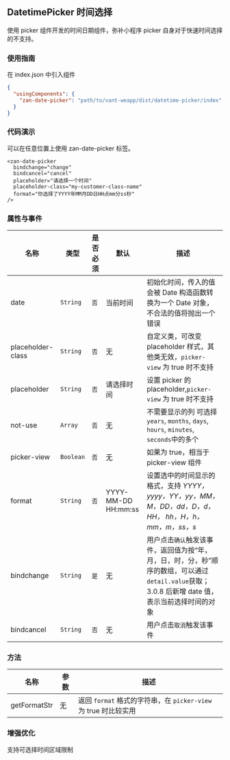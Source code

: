 ## DatetimePicker 时间选择

使用 picker 组件开发的时间日期组件，弥补小程序 picker 自身对于快速时间选择的不支持。

### 使用指南

在 index.json 中引入组件
```json
{
  "usingComponents": {
    "zan-date-picker": "path/to/vant-weapp/dist/datetime-picker/index"
  }
}
```

### 代码演示
可以在任意位置上使用 zan-date-picker 标签。
```wxml
<zan-date-picker
  bindchange="change"
  bindcancel="cancel"
  placeholder="请选择一个时间"
  placeholder-class="my-customer-class-name"
  format="你选择了YYYY年MM月DD日HH点mm分ss秒"
/>
```

### 属性与事件

| 名称              | 类型      | 是否必须 | 默认                | 描述                                                                                                  |
| ----------------- | --------- | -------- | ------------------- | ----------------------------------------------------------------------------------------------------- |
| date              | `String`  | `否`     | 当前时间            | 初始化时间，传入的值会被 Date 构造函数转换为一个 Date 对象，不合法的值将抛出一个错误                  |
| placeholder-class | `String`  | `否`     | 无                  | 自定义类，可改变 placeholder 样式，其他类无效，`picker-view` 为 true 时不支持                         |
| placeholder       | `String`  | `否`     | 请选择时间          | 设置 picker 的 placeholder,`picker-view` 为 true 时不支持                                             |
| not-use           | `Array`   | `否`     | 无                  | 不需要显示的列 可选择`years`, `months`, `days`, `hours`, `minutes`, `seconds`中的多个                 |
| picker-view       | `Boolean` | `否`     | 无                  | 如果为 true，相当于 picker-view 组件                                                                  |
| format            | `String`  | `否`     | YYYY-MM-DD HH:mm:ss | 设置选中的时间显示的格式，支持 _YYYY，yyyy，YY，yy，MM，M，DD，dd，D，d，HH， hh，H，h，mm，m，ss，s_ |
| bindchange        | `String`  | `是`     | 无                  | 用户点击`确认`触发该事件，返回值为按“年，月，日，时，分，秒”顺序的数组，可以通过`detail.value`获取；3.0.8 后新增 date 值，表示当前选择时间的对象    |
| bindcancel        | `String`  | `否`     | 无                  | 用户点击`取消`触发该事件                                                                              |

### 方法

| 名称         | 参数 | 描述                                                            |
| ------------ | ---- | --------------------------------------------------------------- |
| getFormatStr | 无   | 返回 `format` 格式的字符串，在 `picker-view` 为 true 时比较实用 |

### 增强优化

支持可选择时间区域限制
